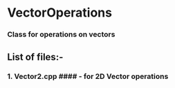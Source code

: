 # VectorOperations

### Class for operations on vectors

## List of files:-
### 1. Vector2.cpp #### - for 2D Vector operations
